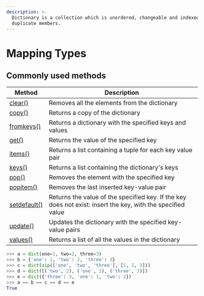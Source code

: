 ```yaml
---
description: >-
  Dictionary is a collection which is unordered, changeable and indexed. No
  duplicate members.
---
```


# Mapping Types

## Commonly used methods

| Method                                                                           | Description                                                                                                 |
| -------------------------------------------------------------------------------- | ----------------------------------------------------------------------------------------------------------- |
| [clear()](https://www.w3schools.com/python/ref\_dictionary\_clear.asp)           | Removes all the elements from the dictionary                                                                |
| [copy()](https://www.w3schools.com/python/ref\_dictionary\_copy.asp)             | Returns a copy of the dictionary                                                                            |
| [fromkeys()](https://www.w3schools.com/python/ref\_dictionary\_fromkeys.asp)     | Returns a dictionary with the specified keys and values                                                     |
| [get()](https://www.w3schools.com/python/ref\_dictionary\_get.asp)               | Returns the value of the specified key                                                                      |
| [items()](https://www.w3schools.com/python/ref\_dictionary\_items.asp)           | Returns a list containing a tuple for each key value pair                                                   |
| [keys()](https://www.w3schools.com/python/ref\_dictionary\_keys.asp)             | Returns a list containing the dictionary's keys                                                             |
| [pop()](https://www.w3schools.com/python/ref\_dictionary\_pop.asp)               | Removes the element with the specified key                                                                  |
| [popitem()](https://www.w3schools.com/python/ref\_dictionary\_popitem.asp)       | Removes the last inserted key-value pair                                                                    |
| [setdefault()](https://www.w3schools.com/python/ref\_dictionary\_setdefault.asp) | Returns the value of the specified key. If the key does not exist: insert the key, with the specified value |
| [update()](https://www.w3schools.com/python/ref\_dictionary\_update.asp)         | Updates the dictionary with the specified key-value pairs                                                   |
| [values()](https://www.w3schools.com/python/ref\_dictionary\_values.asp)         | Returns a list of all the values in the dictionary                                                          |

```python
>>> a = dict(one=1, two=2, three=3)
>>> b = {'one': 1, 'two': 2, 'three': 3}
>>> c = dict(zip(['one', 'two', 'three'], [1, 2, 3]))
>>> d = dict([('two', 2), ('one', 1), ('three', 3)])
>>> e = dict({'three': 3, 'one': 1, 'two': 2})
>>> a == b == c == d == e
True
```

